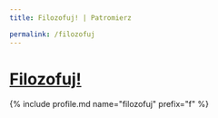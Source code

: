 ```yaml
---
title: Filozofuj! | Patromierz

permalink: /filozofuj
---
```


# [Filozofuj!](https://patronite.pl/filozofuj)

{% include profile.md name="filozofuj" prefix="f" %}
